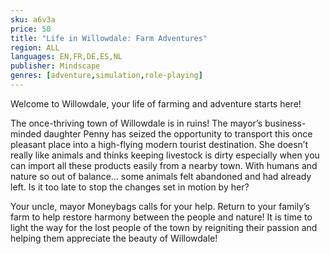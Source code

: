 ```yaml
---
sku: a6v3a
price: 50
title: "Life in Willowdale: Farm Adventures"
region: ALL
languages: EN,FR,DE,ES,NL
publisher: Mindscape
genres: [adventure,simulation,role-playing]
---
```

 Welcome to Willowdale, your life of farming and adventure starts here!

The once-thriving town of Willowdale is in ruins! The mayor’s business-minded daughter Penny has seized the opportunity to transport this once pleasant place into a high-flying modern tourist destination. She doesn’t really like animals and thinks keeping livestock is dirty especially when you can import all these products easily from a nearby town. With humans and nature so out of balance… some animals felt abandoned and had already left. Is it too late to stop the changes set in motion by her?

Your uncle, mayor Moneybags calls for your help. Return to your family’s farm to help restore harmony between the people and nature! It is time to light the way for the lost people of the town by reigniting their passion and helping them appreciate the beauty of Willowdale!